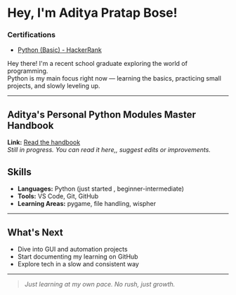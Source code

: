 # Hey, I'm Aditya Pratap Bose!

### Certifications

- [Python (Basic) - HackerRank](https://github.com/Aditya-Pratap-Bose/Aditya-Pratap-Bose/blob/e293c930f74ba53b05919a4ba3871da1fba3cc2a/python_basic%20certificate.pdf_20250429_145022_0000.png)


Hey there! I'm a recent school graduate exploring the world of programming.  
Python is my main focus right now — learning the basics, practicing small projects, and slowly leveling up.

---

## Aditya's Personal Python Modules Master Handbook

**Link:** [Read the handbook](https://drive.google.com/drive/folders/1KsRBlBs0BPwhBn8mjhJlNWc3Eg_VbHGc)  
_Still in progress. You can read it here,, suggest edits or improvements._

## Skills

- **Languages:** Python (just started , beginner-intermediate)
- **Tools:** VS Code, Git, GitHub  
- **Learning Areas:** pygame, file handling, wispher

---

## What's Next

- Dive into GUI and automation projects  
- Start documenting my learning on GitHub  
- Explore tech in a slow and consistent way

---

> _Just learning at my own pace. No rush, just growth._
